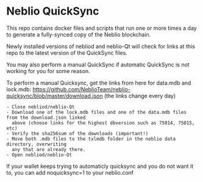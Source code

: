 # Neblio QuickSync

This repo contains docker files and scripts that run one or more times a day to generate a fully-synced copy of the Neblio blockchain. 

Newly installed versions of nebliod and neblio-Qt will check for links at this repo to the latest version of the QuickSync files.

You may also perform a manual QuickSync if automatic QuickSync is not working for you for some reason.

To perform a manual Quicksync, get the links from here for data.mdb and lock.mdb: https://github.com/NeblioTeam/neblio-quicksync/blob/master/download.json (the links change every day)

```
- Close nebliod/neblio-Qt
- Download one of the lock.mdb files and one of the data.mdb files from the download.json linked 
  above (choose links for the highest dbversion such as 75014, 75015, etc)
- Verify the sha256sum of the downloads (important!)
- Move both .mdb files to the txlmdb folder in the neblio data directory, overwriting 
  any that are already there.
- Open nebliod/neblio-Qt
```

If your wallet keeps trying to automaticly quicksync and you do not want it to, you can add noquicksync=1 to your neblio.conf
